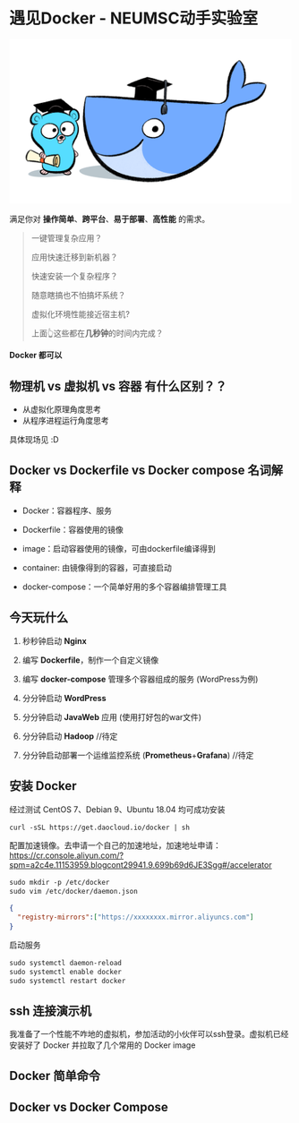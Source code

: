 # 遇见Docker - NEUMSC动手实验室

![head](https://raw.githubusercontent.com/IvyB/Docker-hand-on-NEUMSC/master/img/head.png)

满足你对 **操作简单**、**跨平台**、**易于部署**、**高性能** 的需求。

> 一键管理复杂应用？
>
> 应用快速迁移到新机器？
>
> 快速安装一个复杂程序？
>
> 随意瞎搞也不怕搞坏系统？
>
> 虚拟化环境性能接近宿主机?
>
> 上面👆这些都在**几秒钟**的时间内完成？

**Docker 都可以**



## 物理机 vs 虚拟机 vs 容器 有什么区别？？

- 从虚拟化原理角度思考
- 从程序进程运行角度思考

具体现场见 :D



## Docker vs Dockerfile vs Docker compose 名词解释

- Docker：容器程序、服务

- Dockerfile：容器使用的镜像

- image：启动容器使用的镜像，可由dockerfile编译得到

- container: 由镜像得到的容器，可直接启动

- docker-compose：一个简单好用的多个容器编排管理工具



## 今天玩什么

1. 秒秒钟启动 **Nginx**

2. 编写 **Dockerfile**，制作一个自定义镜像

3. 编写 **docker-compose** 管理多个容器组成的服务 (WordPress为例)
4. 分分钟启动 **WordPress**

5. 分分钟启动 **JavaWeb** 应用 (使用打好包的war文件)

6. 分分钟启动 **Hadoop** //待定

7. 分分钟启动部署一个运维监控系统 (**Prometheus**+**Grafana**) //待定



## 安装 Docker

经过测试 CentOS 7、Debian 9、Ubuntu 18.04 均可成功安装

```shell
curl -sSL https://get.daocloud.io/docker | sh  
```

配置加速镜像。去申请一个自己的加速地址，加速地址申请： https://cr.console.aliyun.com/?spm=a2c4e.11153959.blogcont29941.9.699b69d6JE3Sgg#/accelerator

```shell
sudo mkdir -p /etc/docker  
sudo vim /etc/docker/daemon.json  
```

```json
{
  "registry-mirrors":["https://xxxxxxxx.mirror.aliyuncs.com"]
}
```

启动服务

```shell
sudo systemctl daemon-reload  
sudo systemctl enable docker  
sudo systemctl restart docker  
```



## ssh 连接演示机

我准备了一个性能不咋地的虚拟机，参加活动的小伙伴可以ssh登录。虚拟机已经安装好了 Docker 并拉取了几个常用的 Docker image



## Docker 简单命令





## Docker vs Docker Compose



